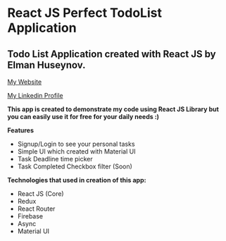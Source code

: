 # React JS Perfect TodoList Application

## Todo List Application created with React JS by Elman Huseynov. 

[My Website](https://ehuseynov.com/)

[My Linkedin Profile](https://linkedin.com/in/huseyn0w)

**This app is created to demonstrate my code using React JS Library but you can easily use it for free for your daily needs :)**


**Features**
- Signup/Login to see your personal tasks
- Simple UI which created with Material UI
- Task Deadline time picker
- Task Completed Checkbox filter (Soon)

**Technologies that used in creation of this app:**
- React JS (Core)
- Redux
- React Router
- Firebase
- Async
- Material UI